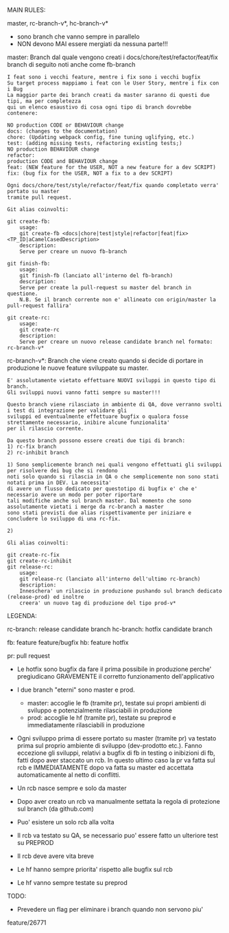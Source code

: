 MAIN RULES:

master, rc-branch-v*, hc-branch-v*
- sono branch che vanno sempre in parallelo
- NON devono MAI essere mergiati da nessuna parte!!!

master:
	Branch dal quale vengono creati i docs/chore/test/refactor/feat/fix branch
	di seguito noti anche come fb-branch

	I feat sono i vecchi feature, mentre i fix sono i vecchi bugfix
	Su target process mappiamo i feat con le User Story, mentre i fix con i Bug
	La maggior parte dei branch creati da master saranno di questi due tipi, ma per completezza
	qui un elenco esaustivo di cosa ogni tipo di branch dovrebbe contenere:

	NO production CODE or BEHAVIOUR change
	docs: (changes to the documentation)
	chore: (Updating webpack config, fine tuning uglifying, etc.)
	test: (adding missing tests, refactoring existing tests;)
	NO production BEHAVIOUR change
	refactor:
	production CODE and BEHAVIOUR change
	feat: (NEW feature for the USER, NOT a new feature for a dev SCRIPT)
	fix: (bug fix for the USER, NOT a fix to a dev SCRIPT)

	Ogni docs/chore/test/style/refactor/feat/fix quando completato verra' portato su master
	tramite pull request.

	Git alias coinvolti:

	git create-fb:
		usage:
		git create-fb <docs|chore|test|style|refactor|feat|fix> <TP_ID|aCamelCasedDescription>
		description:
		Serve per creare un nuovo fb-branch

	git finish-fb:
		usage:
		git finish-fb (lanciato all'interno del fb-branch)
		description:
		Serve per create la pull-request su master del branch in questione.
		N.B. Se il branch corrente non e' allineato con origin/master la pull-request fallira'

	git create-rc:
		usage:
		git create-rc
		description:
		Serve per creare un nuovo release candidate branch nel formato: rc-branch-v*

rc-branch-v*:
	Branch che viene creato quando si decide di portare in produzione le nuove feature sviluppate su master.

	E' assolutamente vietato effettuare NUOVI sviluppi in questo tipo di branch.
	Gli sviluppi nuovi vanno fatti sempre su master!!!

	Questo branch viene rilasciato in ambiente di QA, dove verranno svolti i test di integrazione per validare gli
	sviluppi ed eventualmente effettuare bugfix o qualora fosse strettamente necessario, inibire alcune funzionalita'
	per il rilascio corrente.

	Da questo branch possono essere creati due tipi di branch:
	1) rc-fix branch
	2) rc-inhibit branch

	1) Sono semplicemente branch nei quali vengono effettuati gli sviluppi per risolvere dei bug che si rendono
	noti solo quando si rilascia in QA o che semplicemente non sono stati notati prima in DEV. La necessita'
	di avere un flusso dedicato per questotipo di bugfix e' che e' necessario avere un modo per poter riportare
	tali modifiche anche sul branch master. Dal momento che sono assolutamente vietati i merge da rc-branch a master
	sono stati previsti due alias rispettivamente per iniziare e concludere lo sviluppo di una rc-fix.

	2)

	Gli alias coinvolti:

	git create-rc-fix
	git create-rc-inhibit
	git release-rc:
		usage:
		git release-rc (lanciato all'interno dell'ultimo rc-branch)
		description:
		Inneschera' un rilascio in produzione pushando sul branch dedicato (release-prod) ed inoltre
		creera' un nuovo tag di produzione del tipo prod-v*

LEGENDA:

rc-branch: release candidate branch
hc-branch: hotfix candidate branch

fb: feature feature/bugfix
hb: feature hotfix

pr: pull request



- Le hotfix sono bugfix da fare il prima possibile in produzione perche' pregiudicano GRAVEMENTE il corretto
  funzionamento dell'applicativo

- I due branch "eterni" sono master e prod.
  - master: accoglie le fb (tramite pr), testate sui propri ambienti di sviluppo e potenzialmente rilasciabili in produzione
  - prod: accoglie le hf (tramite pr), testate su preprod e immediatamente rilasciabili in produzione

- Ogni sviluppo prima di essere portato su master (tramite pr) va testato prima sul proprio ambiente di sviluppo (dev-prodotto etc.).
  Fanno eccezione gli sviluppi, relativi a bugfix di fb in testing o inibizioni di fb, fatti dopo aver staccato un rcb.
  In questo ultimo caso la pr va fatta sul rcb e IMMEDIATAMENTE dopo va fatta su master ed accettata automaticamente al netto di conflitti.

- Un rcb nasce sempre e solo da master
- Dopo aver creato un rcb va manualmente settata la regola di protezione sul branch (da github.com)
- Puo' esistere un solo rcb alla volta
- Il rcb va testato su QA, se necessario puo' essere fatto un ulteriore test su PREPROD
- Il rcb deve avere vita breve

- Le hf hanno sempre priorita' rispetto alle bugfix sul rcb
- Le hf vanno sempre testate su preprod



TODO:
- Prevedere un flag per eliminare i branch quando non servono piu'


feature/26771